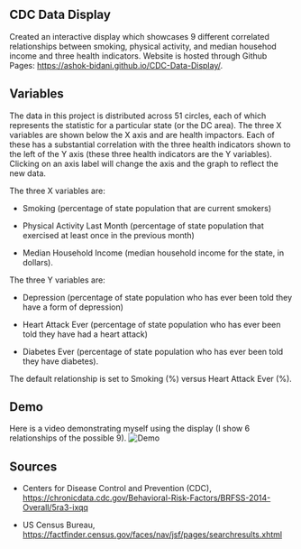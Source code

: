 ## CDC Data Display
Created an interactive display which showcases 9 different correlated relationships between smoking, physical activity, and median househod income and three health indicators. Website is hosted through Github Pages: https://ashok-bidani.github.io/CDC-Data-Display/.

## Variables
The data in this project is distributed across 51 circles, each of which represents the statistic for a particular state (or the DC area). The three X variables are shown below the X axis and are health impactors. Each of these has a substantial correlation with the three health indicators shown to the left of the Y axis (these three health indicators are the Y variables). Clicking on an axis label will change the axis and the graph to reflect the new data.

The three X variables are:

- Smoking (percentage of state population that are current smokers)

- Physical Activity Last Month (percentage of state population that exercised at least once in the previous month)

- Median Household Income (median household income for the state, in dollars).

The three Y variables are:

- Depression (percentage of state population who has ever been told they have a form of depression)

- Heart Attack Ever (percentage of state population who has ever been told they have had a heart attack)

- Diabetes Ever (percentage of state population who has ever been told they have diabetes).

The default relationship is set to Smoking (%) versus Heart Attack Ever (%).

## Demo
Here is a video demonstrating myself using the display (I show 6 relationships of the possible 9).
![Demo](https://user-images.githubusercontent.com/36421213/58377556-15682e00-7f49-11e9-9463-7d756520b77e.gif  "display usage demo")

## Sources

- Centers for Disease Control and Prevention (CDC), https://chronicdata.cdc.gov/Behavioral-Risk-Factors/BRFSS-2014-Overall/5ra3-ixqq

- US Census Bureau, https://factfinder.census.gov/faces/nav/jsf/pages/searchresults.xhtml
